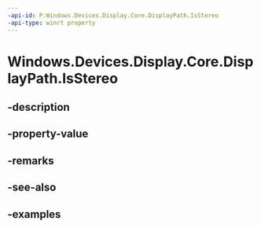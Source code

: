 ```yaml
---
-api-id: P:Windows.Devices.Display.Core.DisplayPath.IsStereo
-api-type: winrt property
---
```


<!-- Property syntax.
public bool IsStereo { get;  set; }
-->

# Windows.Devices.Display.Core.DisplayPath.IsStereo

## -description

## -property-value

## -remarks

## -see-also

## -examples

